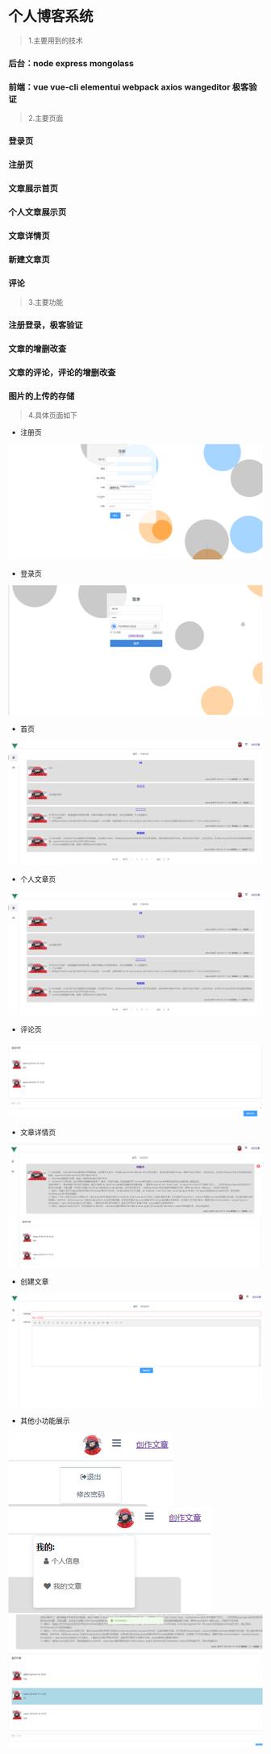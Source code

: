 # 个人博客系统
> 1.主要用到的技术

### 后台：node express mongolass 
### 前端：vue vue-cli elementui webpack axios wangeditor 极客验证



> 2.主要页面

### 登录页
### 注册页
### 文章展示首页
### 个人文章展示页
### 文章详情页
### 新建文章页
### 评论

>3.主要功能

### 注册登录，极客验证
### 文章的增删改查
### 文章的评论，评论的增删改查
### 图片的上传的存储

>4.具体页面如下

* 注册页
<img src='./images/signup.png'>

* 登录页
<img src='./images/login.png'>

* 首页
<img src='./images/index2.png'>

* 个人文章页
<img src='./images/index2.png'>

* 评论页
<img src='./images/comment.png'>


* 文章详情页
<img src='./images/detail.png'>

* 创建文章
<img src='./images/create.png'>


* 其他小功能展示
<img src='./images/header.png'>
<img src='./images/header2.png'>
<img src='./images/success.png'>

